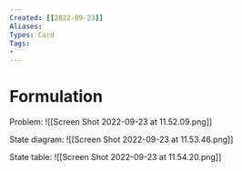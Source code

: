 ```yaml
---
Created: [[2022-09-23]]
Aliases: 
Types: Card
Tags: 
- 
---
```

# Formulation
Problem: 
![[Screen Shot 2022-09-23 at 11.52.09.png]]

State diagram: 
![[Screen Shot 2022-09-23 at 11.53.46.png]]

State table: 
![[Screen Shot 2022-09-23 at 11.54.20.png]]

